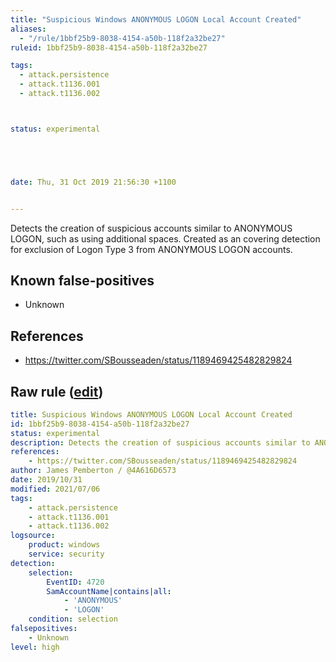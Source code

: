 ```yaml
---
title: "Suspicious Windows ANONYMOUS LOGON Local Account Created"
aliases:
  - "/rule/1bbf25b9-8038-4154-a50b-118f2a32be27"
ruleid: 1bbf25b9-8038-4154-a50b-118f2a32be27

tags:
  - attack.persistence
  - attack.t1136.001
  - attack.t1136.002



status: experimental





date: Thu, 31 Oct 2019 21:56:30 +1100


---
```


Detects the creation of suspicious accounts similar to ANONYMOUS LOGON, such as using additional spaces. Created as an covering detection for exclusion of Logon Type 3 from ANONYMOUS LOGON accounts.

<!--more-->


## Known false-positives

* Unknown



## References

* https://twitter.com/SBousseaden/status/1189469425482829824


## Raw rule ([edit](https://github.com/SigmaHQ/sigma/edit/master/rules/windows/builtin/security/win_susp_local_anon_logon_created.yml))
```yaml
title: Suspicious Windows ANONYMOUS LOGON Local Account Created
id: 1bbf25b9-8038-4154-a50b-118f2a32be27
status: experimental
description: Detects the creation of suspicious accounts similar to ANONYMOUS LOGON, such as using additional spaces. Created as an covering detection for exclusion of Logon Type 3 from ANONYMOUS LOGON accounts.
references:
    - https://twitter.com/SBousseaden/status/1189469425482829824
author: James Pemberton / @4A616D6573
date: 2019/10/31
modified: 2021/07/06
tags:
    - attack.persistence
    - attack.t1136.001
    - attack.t1136.002
logsource:
    product: windows
    service: security
detection:
    selection:
        EventID: 4720
        SamAccountName|contains|all: 
            - 'ANONYMOUS'
            - 'LOGON'
    condition: selection
falsepositives:
    - Unknown
level: high

```

